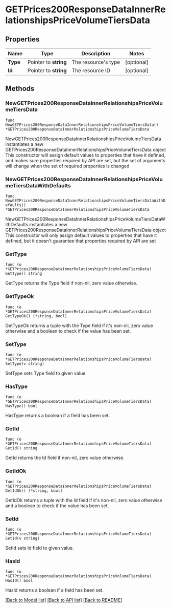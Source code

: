 # GETPrices200ResponseDataInnerRelationshipsPriceVolumeTiersData

## Properties

Name | Type | Description | Notes
------------ | ------------- | ------------- | -------------
**Type** | Pointer to **string** | The resource&#39;s type | [optional] 
**Id** | Pointer to **string** | The resource ID | [optional] 

## Methods

### NewGETPrices200ResponseDataInnerRelationshipsPriceVolumeTiersData

`func NewGETPrices200ResponseDataInnerRelationshipsPriceVolumeTiersData() *GETPrices200ResponseDataInnerRelationshipsPriceVolumeTiersData`

NewGETPrices200ResponseDataInnerRelationshipsPriceVolumeTiersData instantiates a new GETPrices200ResponseDataInnerRelationshipsPriceVolumeTiersData object
This constructor will assign default values to properties that have it defined,
and makes sure properties required by API are set, but the set of arguments
will change when the set of required properties is changed

### NewGETPrices200ResponseDataInnerRelationshipsPriceVolumeTiersDataWithDefaults

`func NewGETPrices200ResponseDataInnerRelationshipsPriceVolumeTiersDataWithDefaults() *GETPrices200ResponseDataInnerRelationshipsPriceVolumeTiersData`

NewGETPrices200ResponseDataInnerRelationshipsPriceVolumeTiersDataWithDefaults instantiates a new GETPrices200ResponseDataInnerRelationshipsPriceVolumeTiersData object
This constructor will only assign default values to properties that have it defined,
but it doesn't guarantee that properties required by API are set

### GetType

`func (o *GETPrices200ResponseDataInnerRelationshipsPriceVolumeTiersData) GetType() string`

GetType returns the Type field if non-nil, zero value otherwise.

### GetTypeOk

`func (o *GETPrices200ResponseDataInnerRelationshipsPriceVolumeTiersData) GetTypeOk() (*string, bool)`

GetTypeOk returns a tuple with the Type field if it's non-nil, zero value otherwise
and a boolean to check if the value has been set.

### SetType

`func (o *GETPrices200ResponseDataInnerRelationshipsPriceVolumeTiersData) SetType(v string)`

SetType sets Type field to given value.

### HasType

`func (o *GETPrices200ResponseDataInnerRelationshipsPriceVolumeTiersData) HasType() bool`

HasType returns a boolean if a field has been set.

### GetId

`func (o *GETPrices200ResponseDataInnerRelationshipsPriceVolumeTiersData) GetId() string`

GetId returns the Id field if non-nil, zero value otherwise.

### GetIdOk

`func (o *GETPrices200ResponseDataInnerRelationshipsPriceVolumeTiersData) GetIdOk() (*string, bool)`

GetIdOk returns a tuple with the Id field if it's non-nil, zero value otherwise
and a boolean to check if the value has been set.

### SetId

`func (o *GETPrices200ResponseDataInnerRelationshipsPriceVolumeTiersData) SetId(v string)`

SetId sets Id field to given value.

### HasId

`func (o *GETPrices200ResponseDataInnerRelationshipsPriceVolumeTiersData) HasId() bool`

HasId returns a boolean if a field has been set.


[[Back to Model list]](../README.md#documentation-for-models) [[Back to API list]](../README.md#documentation-for-api-endpoints) [[Back to README]](../README.md)


